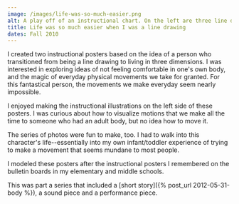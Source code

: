 ```yaml
---
image: /images/life-was-so-much-easier.png
alt: A play off of an instructional chart. On the left are three line drawing illustrations showing how to walk up a single step. On the right are a series of snapshot photos showing myself as someone who's struggling to walk up a single step, eventually falling over to the ground in frustration.
title: Life was so much easier when I was a line drawing
dates: Fall 2010
---
```

I created two instructional posters based on the idea of a person who transitioned from being a line drawing to living in three dimensions. I was interested in exploring ideas of not feeling comfortable in one's own body, and the magic of everyday physical movements we take for granted. For this fantastical person, the movements we make everyday seem nearly impossible.

I enjoyed making the instructional illustrations on the left side of these posters. I was curious about how to visualize motions that we make all the time to someone who had an adult body, but no idea how to move it.

The series of photos were fun to make, too. I had to walk into this character's life--essentially into my own infant/toddler experience of trying to make a movement that seems mundane to most people.

I modeled these posters after the instructional posters I remembered on the bulletin boards in my elementary and middle schools. 

This was part a series that included a [short story]({% post_url 2012-05-31-body %}), a sound piece and a performance piece.
